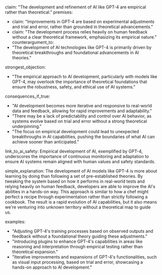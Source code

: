 claim: "The development and refinement of AI like GPT-4 are empirical rather than theoretical."
premises:
  - claim: "Improvements in GPT-4 are based on experimental adjustments and trial and error, rather than grounded in theoretical advancements."
  - claim: "The development process relies heavily on human feedback without a clear theoretical framework, emphasizing its empirical nature."
counterargument_to:
  - "The development of AI technologies like GPT-4 is primarily driven by theoretical breakthroughs and foundational advancements in AI theories."

strongest_objection:
  - "The empirical approach to AI development, particularly with models like GPT-4, may overlook the importance of theoretical foundations that ensure the robustness, safety, and ethical use of AI systems."

consequences_if_true:
  - "AI development becomes more iterative and responsive to real-world data and feedback, allowing for rapid improvements and adaptability."
  - "There may be a lack of predictability and control over AI behavior, as systems evolve based on trial and error without a strong theoretical underpinning."
  - "The focus on empirical development could lead to unexpected breakthroughs in AI capabilities, pushing the boundaries of what AI can achieve sooner than anticipated."

link_to_ai_safety: Empirical development of AI, exemplified by GPT-4, underscores the importance of continuous monitoring and adaptation to ensure AI systems remain aligned with human values and safety standards.

simple_explanation: 
The development of AI models like GPT-4 is more about learning by doing than following a set of pre-established theories. By tweaking the system based on how it performs in real-world tests and relying heavily on human feedback, developers are able to improve the AI's abilities in a hands-on way. This approach is similar to how a chef might perfect a recipe through experimentation rather than strictly following a cookbook. The result is a rapid evolution of AI capabilities, but it also means we're venturing into unknown territory without a theoretical map to guide us.

examples:
  - "Adjusting GPT-4's training processes based on observed outputs and feedback without a foundational theory guiding these adjustments."
  - "Introducing plugins to enhance GPT-4's capabilities in areas like reasoning and interpretation through empirical testing rather than theoretical expansion."
  - "Iterative improvements and expansions of GPT-4's functionalities, such as visual input processing, based on trial and error, showcasing a hands-on approach to AI development."